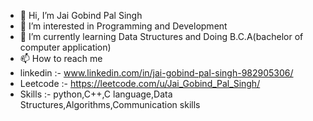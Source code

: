 - 👋 Hi, I’m Jai Gobind Pal Singh
- 👀 I’m interested in Programming and Development
- 🌱 I’m currently learning Data Structures and Doing B.C.A(bachelor of computer application)
- 📫 How to reach me
- linkedin :- www.linkedin.com/in/jai-gobind-pal-singh-982905306/
- Leetcode :- https://leetcode.com/u/Jai_Gobind_Pal_Singh/
- Skills :- python,C++,C language,Data Structures,Algorithms,Communication skills
